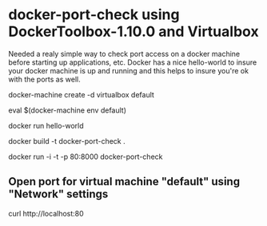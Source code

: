 # docker-port-check using DockerToolbox-1.10.0 and Virtualbox

Needed a realy simple way to check port access on a docker machine before starting up applications, etc.  Docker has a nice hello-world to insure your docker machine is up and running and this helps to insure you're ok with the ports as well.



docker-machine create -d virtualbox default

eval $(docker-machine env default)

docker run hello-world

docker build -t docker-port-check .

docker run -i -t -p 80:8000 docker-port-check

## Open port for virtual machine "default" using "Network" settings

curl http://localhost:80
